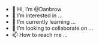 - 👋 Hi, I’m @Danbrow
- 👀 I’m interested in ...
- 🌱 I’m currently learning ...
- 💞️ I’m looking to collaborate on ...
- 📫 How to reach me ...

<!---
Danbrow/Danbrow is a ✨ special ✨ repository because its `README.md` (this file) appears on your GitHub profile.
You can click the Preview link to take a look at your changes.
--->
